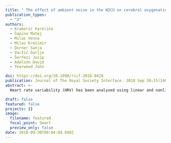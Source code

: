 ```yaml
---
title: " The effect of ambient noise in the NICU on cerebral oxygenation in preterm neonates on high flow oxygen therapy "
publication_types:
  - "2"
authors:
  - Kramarić Karolina
  - Šapina Matej
  - Milas Vesna
  - Milas Krešimir
  - Dorner Sanja
  - Varžić Darije
  - Šerfezi Josip
  - Adelson David
  - Yearwood John

doi: https://doi.org/10.1098/rsif.2018.0420
publication: Journal of The Royal Society Interface. 2018 Sep 30;15(146):20180420.
abstract: >-
  Heart rate variability (HRV) has been analysed using linear and nonlinear methods. In the framework of a controlled neonatal stress model, we applied tone–entropy (T–E) analysis at multiple lags to understand the influence of external stressors on healthy term neonates. Forty term neonates were included in the study. HRV was analysed using multi-lag T–E at two resting and two stress phases (heel stimulation and a heel stick blood drawing phase). Higher mean entropy values and lower mean tone values when stressed showed a reduction in randomness with increased sympathetic and reduced parasympathetic activity. A ROC analysis was used to estimate the diagnostic performances of tone and entropy and combining both features. Comparing the resting and simulation phase separately, the performance of tone outperformed entropy, but combining the two in a quadratic linear regression model, neonates in resting as compared to stress phases could be distinguished with high accuracy. This raises the possibility that when applied across short time segments, multi-lag T–E becomes an additional tool for more objective assessment of neonatal stress.

draft: false
featured: false
projects: []
image:
  filename: featured
  focal_point: Smart
  preview_only: false
date: 2018-09-30T00:04:04.048Z
---
```

